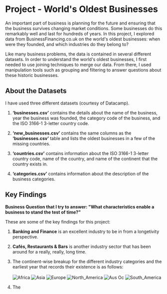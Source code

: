 # Project - World's Oldest Businesses

An important part of business is planning for the future and ensuring that the business survives changing market conditions. Some businesses do this remarkably well and last for hundreds of years. In this project, I explored data from BusinessFinancing.co.uk on the world's oldest businesses: when were they founded, and which industries do they belong to?

Like many business problems, the data is contained in several different datasets. In order to understand the world's oldest businesses, I first needed to use joining techniques to merge our data. From there, I used manipulation tools such as grouping and filtering to answer questions about these historic businesses.

## About the Datasets
I have used three different datasets (courtesy of Datacamp).

1. **‘businesses.csv’** contains the details about the name of the business, year the business was founded, the category code of the business, and the ISO 3166-1 3-letter country code.

2. **‘new_businesses.csv’** contains the same columns as the **‘businesses.csv’** table and lists the oldest businesses in a few of the missing countries. 

3. **‘countries.csv’** contains information about the ISO 3166-1 3-letter country code, name of the country, and name of the continent that the country exists in.

4. **‘categories.csv’** contains information about the description of the business categories.

## Key Findings

**Business Question that I try to answer: "What characteristics enable a business to stand the test of time?"**

These are some of the key findings for this project:
1. **Banking and Finance** is an excellent industry to be in from a longetivity perspective.

2. **Cafés, Restaurants & Bars** is another industry sector that has been around for a really, really, long time.

3. The continent-wise breakup for the different industry categories and the earliest year that records their existence is as follows:
<br> </br>
![Africa](https://user-images.githubusercontent.com/75243291/202369003-ee119866-cee0-40fd-aba3-22e5f42484f0.PNG)
![Asia](https://user-images.githubusercontent.com/75243291/202369370-e61a94c1-8f79-4f22-9ee5-244d9c7fe58a.PNG)
![Europe](https://user-images.githubusercontent.com/75243291/202369400-840f663e-680f-4553-888e-131a243577ed.PNG)
![North_America](https://user-images.githubusercontent.com/75243291/202369422-81ff6614-3a24-4349-b72a-9bfd56851d1b.PNG)
![Aus Oc](https://user-images.githubusercontent.com/75243291/202369447-f615d4b0-9bfd-4d5c-b028-703faaadf6d2.PNG)
![South_America](https://user-images.githubusercontent.com/75243291/202369466-fddd20ed-66f2-4ccb-882d-1d576716ea49.PNG)

4. The



